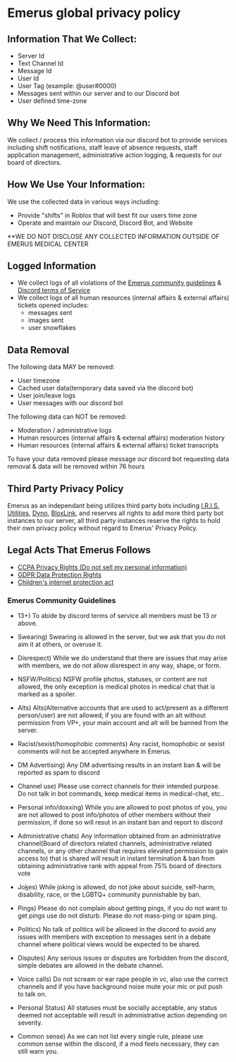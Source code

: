 # Emerus global privacy policy

## Information That We Collect:
- Server Id
- Text Channel Id
- Message Id
- User Id
- User Tag (example: @user#0000)
- Messages sent within our server and to our Discord bot
- User defined time-zone

## Why We Need This Information:
We collect / process this information via our discord bot to provide services including shift notifications, staff leave of absence requests, staff application management, administrative action logging, & requests for our board of directors.

## How We Use Your Information:
We use the collected data in various ways including:
- Provide "shifts" in Roblox that will best fit our users time zone
- Operate and maintain our Discord, Discord Bot, and Website

**WE DO NOT DISCLOSE ANY COLLECTED INFORMATION OUTSIDE OF EMERUS MEDICAL CENTER


## Logged Information
- We collect logs of all violations of the [Emerus community guidelines](https://github.com/TotoTheEgg/emerus_privacy_policy/blob/main/README.md#emerus-community-guidelines) & [Discord terms of Service](https://discord.com/terms) 
- We collect logs of all human resources (internal affairs & external affairs) tickets opened includes:
  - messages sent
  - images sent
  - user snowflakes

## Data Removal
The following data MAY be removed:
 - User timezone
 - Cached user data(temporary data saved via the discord bot)
 - User join/leave logs
 - User messages with our discord bot

The following data can NOT be removed:
  - Moderation / administrative logs
  - Human resources (internal affairs & external affairs) moderation history
  - Human resources (internal affairs & external affairs) ticket transcripts

To have your data removed please message our discord bot requesting data removal & data will be removed within 76 hours

## Third Party Privacy Policy
Emerus as an independant being utilizes third party bots including [I.R.I.S. Utilities](https://iris.cool), [Dyno](https://dyno.gg/), [BloxLink](https://blox.link/), and reserves all rights to add more third party bot instances to our server, all third party instances reserve the rights to hold their own privacy policy without regard to Emerus' Privacy Policy.

## Legal Acts That Emerus Follows
- [CCPA Privacy Rights (Do not sell my personal information)](https://oag.ca.gov/privacy/ccpa/regs)
- [GDPR Data Protection Rights](https://gdpr.eu/)
- [Children's internet protection act](https://www.fcc.gov/consumers/guides/childrens-internet-protection-act)

### Emerus Community Guidelines
- 13+)
To abide by discord terms of service all members must be 13 or above.

- Swearing)
Swearing is allowed in the server, but we ask that you do not aim it at others, or overuse it.

- Disrespect)
While we do understand that there are issues that may arise with members, we do not allow disrespect in any way, shape, or form.

- NSFW/Politics)
NSFW profile photos, statuses, or content are not allowed, the only exception is medical photos in medical chat that is marked as a spoiler.

- Alts)
Alts(Alternative accounts that are used to act/present as a different person/user) are not allowed, if you are found with an alt without permission from VP+, your main account and alt will be banned from the server.

- Racist/sexist/homophobic comments)
Any racist, homophobic or sexist comments will not be accepted anywhere in Emerus.

- DM Advertising)
Any DM advertising results in an instant ban & will be reported as spam to discord

- Channel use)
Please use correct channels for their intended purpose. Do not talk in bot commands, keep medical items in medical-chat, etc..

- Personal info/doxxing)
While you are allowed to post photos of you, you are not allowed to post info/photos of other members without their permission, if done so will resut in an instant ban and report to discord

- Administrative chats)
Any information obtained from an administrative channel(Board of directors related channels, administrative related channels, or any other channel that requires elevated permission to gain access to) that is shared will result in instant termination & ban from obtaining administrative rank with appeal from 75% board of directors vote

- Jo[k](https://www.youtube.com/watch?v=dQw4w9WgXcQ)es)
While joking is allowed, do not joke about suicide, self-harm, disability, race, or the LGBTQ+ community punnishable by ban.

- Pings)
Please do not complain about getting pings, if you do not want to get pings use do not disturb. Please do not mass-ping or spam ping.

- Politics)
No talk of politics will be allowed in the discord to avoid any issues with members with exception to messages sent in a debate channel where political views would be expected to be shared.

- Disputes)
Any serious issues or disputes are forbidden from the discord, simple debates are allowed in the debate channel.

- Voice calls)
Do not scream or ear rape people in vc, also use the correct channels and if you have background noise mute your mic or put push to talk on.

- Personal Status)
All statuses must be socially acceptable, any status deemed not acceptable will result in administrative action depending on severity.

- Common sense)
As we can not list every single rule, please use common sense within the discord, if a mod feels necessary, they can still warn you.
